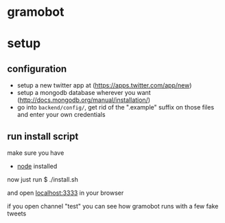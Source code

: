 gramobot
========

# setup

## configuration

- setup a new twitter app at (https://apps.twitter.com/app/new)
- setup a mongodb database wherever you want (http://docs.mongodb.org/manual/installation/)
- go into `backend/config/`, get rid of the ".example" suffix on those files and enter your own credentials
    
## run install script
    
make sure you have 
- [node](http://nodejs.org/)
installed
    
now just run
$   ./install.sh

and open [localhost:3333](http://localhost:3333/) in your browser

if you open channel "test" you can see how gramobot runs with a few fake tweets